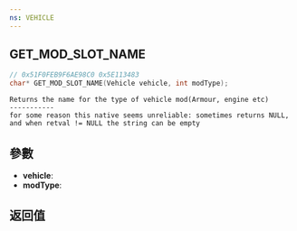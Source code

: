 ```yaml
---
ns: VEHICLE
---
```

## GET_MOD_SLOT_NAME

```c
// 0x51F0FEB9F6AE98C0 0x5E113483
char* GET_MOD_SLOT_NAME(Vehicle vehicle, int modType);
```

```
Returns the name for the type of vehicle mod(Armour, engine etc)  
-----------  
for some reason this native seems unreliable: sometimes returns NULL, and when retval != NULL the string can be empty  
```

## 參數
* **vehicle**: 
* **modType**: 

## 返回值
